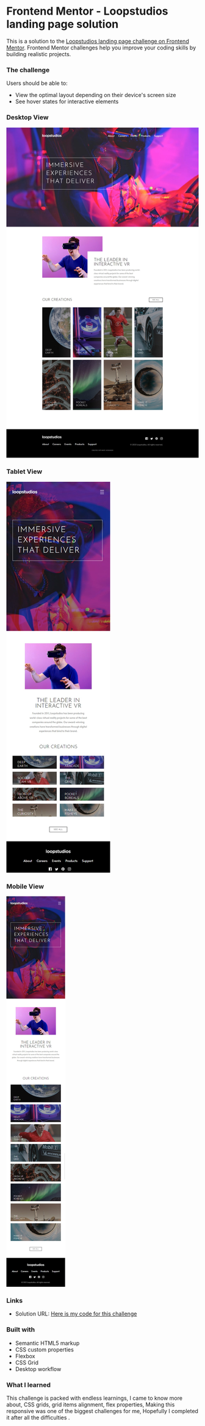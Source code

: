 

# Frontend Mentor - Loopstudios landing page solution

This is a solution to the [Loopstudios landing page challenge on Frontend Mentor](https://www.frontendmentor.io/challenges/loopstudios-landing-page-N88J5Onjw). Frontend Mentor challenges help you improve your coding skills by building realistic projects.

### The challenge

Users should be able to:

- View the optimal layout depending on their device's screen size
- See hover states for interactive elements

### Desktop View

![](/Solution.png)

### Tablet View

![](/TabletSolution.png)

### Mobile View

![](/MobileSolution.png)

### Links

- Solution URL: [Here is my code for this challenge](https://github.com/akki251/loopstudios-landing-page-main)

### Built with

- Semantic HTML5 markup
- CSS custom properties
- Flexbox
- CSS Grid
- Desktop workflow

### What I learned

This challenge is packed with endless learnings, I came to know more about, CSS grids, grid items alignment, flex properties,
Making this responsive was one of the biggest challenges for me, Hopefully I completed it after all the difficulties .
